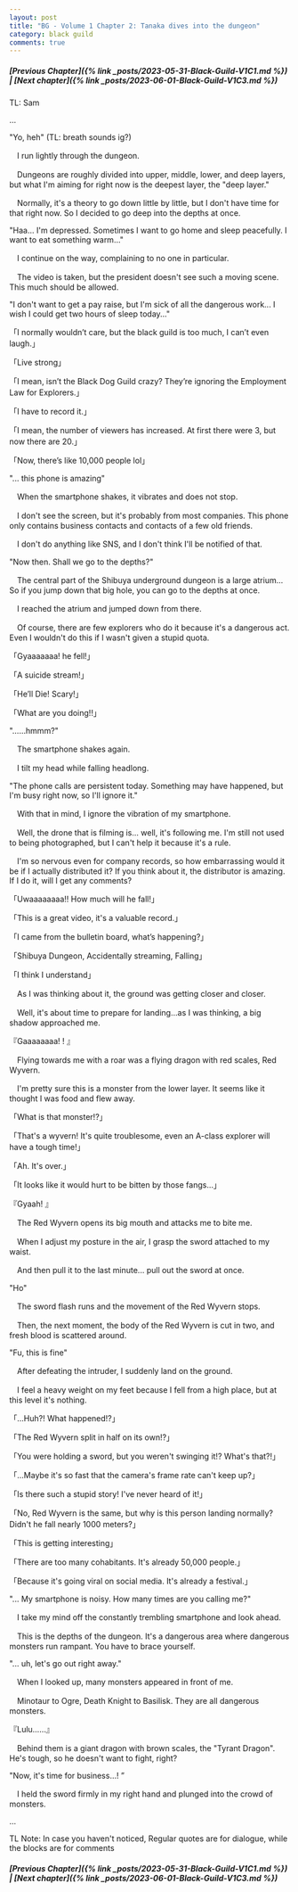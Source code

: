 ```yaml
---
layout: post
title: "BG - Volume 1 Chapter 2: Tanaka dives into the dungeon"
category: black guild
comments: true
---
```


##### [Previous Chapter]({% link _posts/2023-05-31-Black-Guild-V1C1.md %}) \| [Next chapter]({% link _posts/2023-06-01-Black-Guild-V1C3.md %})

TL: Sam

…

"Yo, heh" (TL: breath sounds ig?)

　I run lightly through the dungeon.

　Dungeons are roughly divided into upper, middle, lower, and deep layers, but what I'm aiming for right now is the deepest layer, the "deep layer."
<!--more-->
　Normally, it's a theory to go down little by little, but I don't have time for that right now. So I decided to go deep into the depths at once.

"Haa... I'm depressed. Sometimes I want to go home and sleep peacefully. I want to eat something warm..."

　I continue on the way, complaining to no one in particular.

　The video is taken, but the president doesn't see such a moving scene. This much should be allowed.


"I don't want to get a pay raise, but I'm sick of all the dangerous work... I wish I could get two hours of sleep today..."



「I normally wouldn’t care, but the black guild is too much, I can’t even laugh.」

「Live strong」

「I mean, isn’t the Black Dog Guild crazy? They’re ignoring the Employment Law for Explorers.」

「I have to record it.」

「I mean, the number of viewers has increased. At first there were 3, but now there are 20.」

「Now, there’s like 10,000 people lol」



"... this phone is amazing"


　When the smartphone shakes, it vibrates and does not stop.

　I don't see the screen, but it's probably from most companies. This phone only contains business contacts and contacts of a few old friends.

　I don't do anything like SNS, and I don't think I'll be notified of that.

"Now then. Shall we go to the depths?"


　The central part of the Shibuya underground dungeon is a large atrium...  So if you jump down that big hole, you can go to the depths at once.

　I reached the atrium and jumped down from there.

　Of course, there are few explorers who do it because it's a dangerous act. Even I wouldn't do this if I wasn't given a stupid quota.



「Gyaaaaaaa! he fell!」

「A suicide stream!」

「He’ll Die! Scary!」

「What are you doing!!」



"……hmmm?"


　The smartphone shakes again.

　I tilt my head while falling headlong.


"The phone calls are persistent today. Something may have happened, but I'm busy right now, so I'll ignore it."


　With that in mind, I ignore the vibration of my smartphone.

　Well, the drone that is filming is... well, it's following me. I'm still not used to being photographed, but I can't help it because it's a rule.

　I'm so nervous even for company records, so how embarrassing would it be if I actually distributed it? If you think about it, the distributor is amazing. If I do it, will I get any comments?



「Uwaaaaaaaa!! How much will he fall!」

「This is a great video, it's a valuable record.」

「I came from the bulletin board, what’s happening?」

「Shibuya Dungeon, Accidentally streaming, Falling」

「I think I understand」



　As I was thinking about it, the ground was getting closer and closer.

　Well, it's about time to prepare for landing...as I was thinking, a big shadow approached me.


『Gaaaaaaaa! ! 』


　Flying towards me with a roar was a flying dragon with red scales, Red Wyvern.

　I'm pretty sure this is a monster from the lower layer. It seems like it thought I was food and flew away.



「What is that monster!?」

「That's a wyvern! It's quite troublesome, even an A-class explorer will have a tough time!」

「Ah. It's over.」

「It looks like it would hurt to be bitten by those fangs...」



『Gyaah! 』


　The Red Wyvern opens its big mouth and attacks me to bite me.

　When I adjust my posture in the air, I grasp the sword attached to my waist.

　And then pull it to the last minute... pull out the sword at once.

"Ho"

　The sword flash runs and the movement of the Red Wyvern stops.

　Then, the next moment, the body of the Red Wyvern is cut in two, and fresh blood is scattered around.

"Fu, this is fine"

　After defeating the intruder, I suddenly land on the ground.

　I feel a heavy weight on my feet because I fell from a high place, but at this level it's nothing.


「...Huh?! What happened!?」

「The Red Wyvern split in half on its own!?」

「You were holding a sword, but you weren't swinging it!? What's that?!」

「...Maybe it's so fast that the camera's frame rate can't keep up?」

「Is there such a stupid story! I've never heard of it!」

「No, Red Wyvern is the same, but why is this person landing normally? Didn't he fall nearly 1000 meters?」

「This is getting interesting」

「There are too many cohabitants. It's already 50,000 people.」

「Because it's going viral on social media. It's already a festival.」

"... My smartphone is noisy. How many times are you calling me?"

　I take my mind off the constantly trembling smartphone and look ahead.

　This is the depths of the dungeon. It's a dangerous area where dangerous monsters run rampant. You have to brace yourself.

"... uh, let's go out right away."

　When I looked up, many monsters appeared in front of me.

　Minotaur to Ogre, Death Knight to Basilisk. They are all dangerous monsters.

『Lulu……』

　Behind them is a giant dragon with brown scales, the "Tyrant Dragon". He's tough, so he doesn't want to fight, right?

"Now, it's time for business...! ”

　I held the sword firmly in my right hand and plunged into the crowd of monsters.

...

TL Note: In case you haven't noticed, Regular quotes are for dialogue, while the blocks are for comments


##### [Previous Chapter]({% link _posts/2023-05-31-Black-Guild-V1C1.md %}) \| [Next chapter]({% link _posts/2023-06-01-Black-Guild-V1C3.md %})